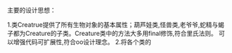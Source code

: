 主要的设计思想：

1.类Creatrue提供了所有生物对象的基本属性；葫芦娃类,怪兽类,老爷爷,蛇精与蝎子都为Creature的子类。Creature类中的方法大多用final修饰,符合里氏法则。
可以增强代码可扩展性,符合oo设计理念。
2.将各个类的
